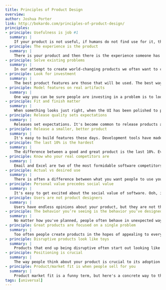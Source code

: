 ```yaml
---
title: Principles of Product Design
overview:
author: Joshua Porter
link: http://bokardo.com/principles-of-product-design/
principles:
- principle: Usefulness is job #1
  summary: |
    If your product is not useful, if humans do not find use for it, then the design has failed. Your product must help people do something valuable in their lives. This value through use could be functional (my Timex tells the time), social (my Rolex impresses my friends), or emotional (my watch was a gift from my spouse). The usage lifecycle of products includes the ability to understand a product's usefulness, a good first experience using it, the ability use it and be successful over time.
- principle: The experience is the product
  summary: |
    There is your product and then there is the experience someone has using your product. It's easy to see the difference from afar, but to the person using your product they are one in the same. Every interaction matters and becomes part of the product experience. The original iPod is a canonical example: the iPod experience included everything from picking up and feeling the heft of the device to finding music with the scroll wheel to syncing with your computer to purchasing music from the iTunes store. All of those interactions taken together made up the total product experience and ultimately what the customer was buying. [#]
- principle: Solve existing problems
  summary: |
    In our attempt to create world-changing products we often want to create something the world has never seen. But product innovation isn't about new products that solve new problems. Product innovation is about new products that solve existing problems better than they're currently solved. Take Google Search, Netflix, and Facebook, for example. Each of these wildly popular services simply solved an existing problem better than they were being solved. [#]
- principle: Look for investment
  summary: |
    The best product features are those that will be used. The best way to predict whether a feature will be used is if people are already investing in that area. Are people already investing money, time, or energy into solving this problem? These are the indicators that the problem is worth solving. If people say they have a problem but aren't investing to solve it, then it's not really at the top of their priority list. So look for existing investment before adding that new product or feature. [#]
- principle: Model features on real artifacts
  summary: |
    One way you can be sure people are investing in a problem is to look for artifacts of use. Artifacts are real world objects that people use to get a job done. Think post-it notes surrounding a computer screen. Artifacts are often hacks, like placing clear scotch tape on an iPhone to protect the screen, or whipping up an Excel spreadsheet to help organize information. When you come across an artifact treat it like gold...and ask its owner to tell you all about it. Artifacts translate directly into useful features.
- principle: Fit and finish matter
  summary: |
    When something looks just right, when the UI has been polished to pixel precision, when the copywriting is absolutely clear, when the branding looks professional, we build trust with users. The implicit message is "well these people really care about what they're doing...just look a their attention to detail". They will then give our product more of a chance to succeed. [#]
- principle: Release quality sets expectations
  summary: |
    Releases set expectations. It's become common to release products as quickly as possible and then iterate based on feedback. This is laudable; there is no substitute for real-world use. But whatever you release, make sure that it's your best. If all your releases are 80% finished then that's what people will come to expect…they'll have lower expectations each time thus their trust will wane. But if each one of your releases, no matter how small, is of the highest quality, your users will know that it's worth their time to pay attention. They might even get excited about it.
- principle: Release a smaller, better product
  summary: |
    It's easy to build features these days. Development tools have made adding features faster than ever before. But feature creep is still the same old problem. Every feature you add is friction in the interface and an added burden, however small, on your users. If your product is truly focused it won't try to do too much, and you'll say no to many more features than you say yes to.
- principle: The last 10% is the hardest
  summary: |
    The difference between a good and great product is the last 10%. Everyone has the same 90%…the same core features and similar pricing and a similar story. But that last 10% is the real differentiator. It is the part that separates you from your competitors. It's the blood, sweat, and tears of detail. And it might take 50% of your time. But time is not what you're measuring...you're measuring the difference between good and great.
- principle: Know who your real competitors are
  summary: |
    Email and Excel are two of the most formidable software competitors ever: people use them to do just about everything. Yet we don't often think about them as competitors because they don't compete directly...they compete indirectly instead. It's too easy to follow the product categories analysts create in each industry. But those categories rarely cover the entire competitive field. So look for indirect competitors which are often as dangerous as direct ones. Phones with cameras, for example, were an indirect but deadly competitor to digital cameras and handheld video cameras. You need to know who your direct and indirect competitors are in order to create a truly innovative product.
- principle: Actual vs desired use
  summary: |
    There is often a difference between what you want people to use your product for and what it's actually used for. Don't confuse the two. Be honest about how people are actually using your product. In some cases it won't be what you intended. This is worth paying attention to. In other cases people use the product incorrectly because they haven't learned the right way and just need help. The worst case scenario is when people are using a product in an unintended way without you as the designer knowing.
- principle: Personal value precedes social value
  summary: |
    It's easy to get excited about the social value of software. Ooh, if we build this right then everyone will share with their friends! But people rarely use software merely because it's social. They use it because it provides some personal value first…they can use it without involving others. (it may include others…but the act of sharing is usually secondary). [#]
- principle: Users are not product designers
  summary: |
    Users have endless opinions about your product, but they are not the designer. You are. "When people tell you something’s wrong or doesn’t work for them, they are almost always right. When they tell you exactly what they think is wrong and how to fix it, they are almost always wrong." This quote from Neil Gaiman is right on…people are very aware when a problem exists but don't know how to solve (if they knew how to solve it they wouldn't have the problem!) So don't dismiss problems quickly...make sure that you dig deeper to understand the underlying issue, it might only seem unrelated. A designer who blindly followers users will quickly fall prey to their inability to accurately self-report. Do not resent them for this…this is the nature of the user.
- principle: The behavior you’re seeing is the behavior you’ve designed for
  summary: |
    No matter how you've planned, people often behave in unexpected ways. Don't dismiss the behavior, accept that the behavior you're seeing is the behavior you've designed for…whether or not it was intentional. If it was something you didn't plan for, your probably need to focus more on the core interactions more...make them as tight as possible to focus the user's efforts.
- principle: Great products are focused on a single problem
  summary: |
    Too often people create products in the hopes of appealing to everyone. But the best products are those that appeal in a special way to people trying to do something specific…they are specialized for the task at hand. It is counter-intuitive to focus on a small market, but the journey to a big market starts there.
- principle: Disruptive products look like toys
  summary: |
    Products that end up being disruptive often start out looking like a toy. They don't look like much, but what they have is an edge that is more useful in some way than the incumbent products. Maybe they're cheaper, easier to use, or more collaborative. It likely won't have polish or maturity or a big customer base and so it appears like a toy. And that unassuming aspect is exactly why it will be too late when the incumbent realizes that this product has legs. [#][#]
- principle: Positioning is crucial
  summary: |
    The way people think about your product is crucial to its adoption and use. The way you position your product, how you talk about it, how you describe it, how you compare it to other products, gives people a framework to understand it and how it might be useful to them. You can position your product as a new product category or as an improvement in an existing category. It usually makes sense to position it based on an existing category...people learn by comparing with something they already understand. [#]
- principle: Product/market fit is when people sell for you
  summary: |
    Product market fit is a funny term, but here's a concrete way to think about it. When people understand and use your product enough to recognize it's value that's a huge win. But when they begin to share their positive experience with others, when you can replicate the experience with every new user who your existing users tell, then you have product market fit on your hands. And when this occurs something magical happens. All of a sudden your customers become your salespeople.
tags: [universal]
---
```

